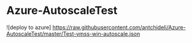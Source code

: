 # Azure-AutoscaleTest

![deploy to azure] https://raw.githubusercontent.com/antchideli/Azure-AutoscaleTest/master/Test-vmss-win-autoscale.json

